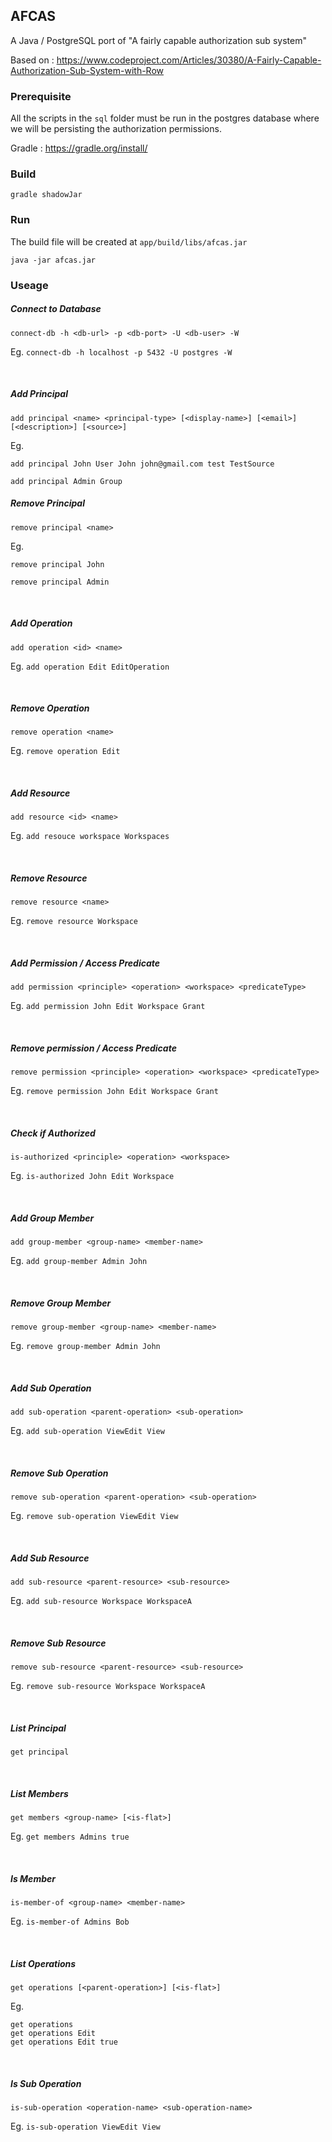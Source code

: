 
## AFCAS

A Java / PostgreSQL port of "A fairly capable authorization sub system"

Based on : https://www.codeproject.com/Articles/30380/A-Fairly-Capable-Authorization-Sub-System-with-Row

### Prerequisite

All the scripts in the `sql` folder must be run in the postgres database where we will be persisting the authorization permissions.

Gradle : https://gradle.org/install/

### Build

``gradle shadowJar``

### Run

The build file will be created at `app/build/libs/afcas.jar`

```java -jar afcas.jar```

### Useage

##### Connect to Database
```
connect-db -h <db-url> -p <db-port> -U <db-user> -W
```

Eg.
``connect-db -h localhost -p 5432 -U postgres -W``

<br/>

##### Add Principal 
```
add principal <name> <principal-type> [<display-name>] [<email>] [<description>] [<source>]
```

Eg.

``add principal John User John john@gmail.com test TestSource``

``add principal Admin Group ``
<br/>

##### Remove Principal
```
remove principal <name>
```

Eg.

``remove principal John``

``remove principal Admin ``

<br/>

##### Add Operation 
```
add operation <id> <name>
```

Eg.
``add operation Edit EditOperation``

<br/>

##### Remove Operation
```
remove operation <name>
```

Eg.
``remove operation Edit``

<br/>

##### Add Resource 
```
add resource <id> <name>
```

Eg.
``add resouce workspace Workspaces``

<br/>

##### Remove Resource
```
remove resource <name>
```

Eg.
``remove resource Workspace``

<br/>

##### Add Permission / Access Predicate
```
add permission <principle> <operation> <workspace> <predicateType>
```

Eg.
``add permission John Edit Workspace Grant``

<br/>

##### Remove permission / Access Predicate
```
remove permission <principle> <operation> <workspace> <predicateType>
```

Eg.
``remove permission John Edit Workspace Grant``

<br/>

##### Check if Authorized
```
is-authorized <principle> <operation> <workspace>
```

Eg.
``is-authorized John Edit Workspace``

<br/>

##### Add Group Member
```
add group-member <group-name> <member-name>
```

Eg.
``add group-member Admin John``

<br/>

##### Remove Group Member
```
remove group-member <group-name> <member-name>
```

Eg.
``remove group-member Admin John``

<br/>

##### Add Sub Operation
```
add sub-operation <parent-operation> <sub-operation>
```

Eg.
``add sub-operation ViewEdit View``

<br/>

##### Remove Sub Operation
```
remove sub-operation <parent-operation> <sub-operation>
```

Eg.
``remove sub-operation ViewEdit View``

<br/>

##### Add Sub Resource
```
add sub-resource <parent-resource> <sub-resource>
```

Eg.
``add sub-resource Workspace WorkspaceA``

<br/>

##### Remove Sub Resource
```
remove sub-resource <parent-resource> <sub-resource>
```

Eg.
``remove sub-resource Workspace WorkspaceA``

<br/>

##### List Principal
```
get principal
```

<br/>

##### List Members
```
get members <group-name> [<is-flat>]
```

Eg.
``get members Admins true``

<br/>

##### Is Member
```
is-member-of <group-name> <member-name>
```

Eg.
``is-member-of Admins Bob``

<br/>

##### List Operations
```
get operations [<parent-operation>] [<is-flat>]
```

Eg.

``get operations``    
``get operations Edit``  
``get operations Edit true``

<br/>

##### Is Sub Operation
```
is-sub-operation <operation-name> <sub-operation-name>
```

Eg.
``is-sub-operation ViewEdit View``

<br/>


